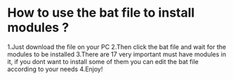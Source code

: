 # How to use the bat file to install modules ?
1.Just download the file on your PC
2.Then click the bat file and wait for the modules to be installed 
3.There are 17 very important must have modules in it, if you dont want to install some of them you can edit the bat file
  according to your needs 
4.Enjoy!
